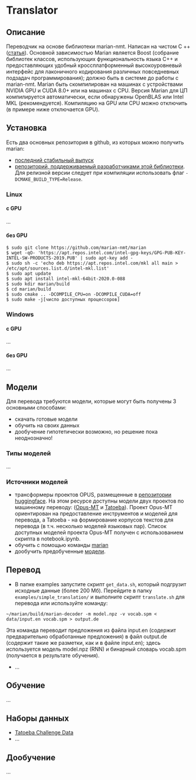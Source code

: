 # Translator

## Описание
Переводчик на основе библиотеки marian-nmt. Написан на чистом C ++ ([статья](http://www.aclweb.org/anthology/P18-4020)). 
Основной зависимостью Marian является Boost (собрание библиотек классов, использующих функциональность языка C++ и предоставляющих удобный кроссплатформенный высокоуровневый интерфейс для лаконичного кодирования различных повседневных подзадач программирования); должно быть в системе до работы с marian-nmt.
Marian быть скомпилирован на машинах с устройствами NVIDIA GPU и CUDA 8.0+ или на машинах с CPU. Версия Marian для ЦП компилируется автоматически, если обнаружены OpenBLAS или Intel MKL (рекомендуется). Компиляцию на GPU или CPU можно отключить (в примере ниже отключается GPU).

## Установка
Есть два основных репозитория в github, из которых можно получить marian:

- [последний стабильный выпуск](https://github.com/marian-nmt/marian)
- [репозиторий, поддерживаемый разработчиками этой библиотеки](https://github.com/marian-nmt/marian-dev).
Для релизной версии следует при компиляции использовать флаг ```-DCMAKE_BUILD_TYPE=Release```. 

### Linux

#### c GPU
...

#### без GPU
```
$ sudo git clone https://github.com/marian-nmt/marian
$ wget -qO- 'https://apt.repos.intel.com/intel-gpg-keys/GPG-PUB-KEY-INTEL-SW-PRODUCTS-2019.PUB' | sudo apt-key add -
$ sudo sh -c 'echo deb https://apt.repos.intel.com/mkl all main > /etc/apt/sources.list.d/intel-mkl.list'
$ sudo apt update
$ sudo apt install intel-mkl-64bit-2020.0-088
$ sudo kdir marian/build
$ cd marian/build
$ sudo cmake .. -DCOMPILE_CPU=on -DCOMPILE_CUDA=off
$ sudo make -j[число доступных процессоров]
```

### Windows
#### c GPU
...

#### без GPU
...

## Модели
Для перевода требуются модели, которые могут быть получены 3 основными способами:
- скачать готовые модели
- обучить на своих данных
- дообучение гипотетически возможно, но решение пока неоднозначно!

### Типы моделей
...

### Источники моделей
- трансформеры проектов OPUS, размещенные в [репозитории huggingface](https://huggingface.co/Helsinki-NLP).
  На этом ресурсе доступны модели двух проектов по машинному переводу:
  ([Opus-MT](https://github.com/Helsinki-NLP/Opus-MT)
  и [Tatoeba](https://tatoeba.org/ru/)).
  Проект Opus-MT ориентирован на предоставление инструментов и моделей для перевода, 
  а Tatoeba - на формирование корпусов текстов для перевода (в т.ч. несколько моделей языковых пар).
  Список доступных моделей проекта Opus-MT получен с использованием скрипта в notebook.ipynb.
- обучить с помощью команды [marian](https://marian-nmt.github.io/docs/)
- дообучить предобученные [модели](https://huggingface.co/transformers/model_doc/marian.html).



## Перевод
- В папке examples запустите скрипт ```get_data.sh```, который подгрузит исходные данные (более 200 Мб).
Перейдите в папку ```examples/simple_translation/``` и выполните скрипт ```translate.sh``` для перевода или используйте команду:
``` 
~/marian/build/marian-decoder -m model.npz -v vocab.spm < data/input.en vocab.spm > output.de
```
Эта команда переводит предложения из файла input.en (содержит предварительно обработанные предложения)
в файл output.de (содержит такие же разметки, как и в файле input.en);
здесь используется модель model.npz (RNN) и бинарный словарь vocab.spm (получается в результате обучения).
- ...

## Обучение
...

## Наборы данных
- [Tatoeba Challenge Data](https://github.com/Helsinki-NLP/Tatoeba-Challenge/tree/master/data)
- ...

## Дообучение
...
